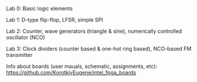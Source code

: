 Lab 0: Basic logic elements

Lab 1: D-type flip-flop, LFSR, simple SPI

Lab 2: Counter, wave generators (triangle & sine), numerically controlled oscillator (NCO)

Lab 3: Clock dividers (counter based & one-hot ring based), NCO-based FM transmitter

Info about boards (user mauals, schematic, assignments, etc): https://github.com/KorotkiyEugene/intel_fpga_boards
